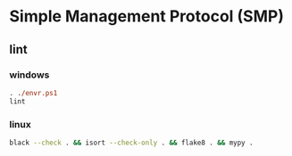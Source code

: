 # Simple Management Protocol (SMP)

## lint

### windows

```ps
. ./envr.ps1
lint
```

### linux

```bash
black --check . && isort --check-only . && flake8 . && mypy .
```
